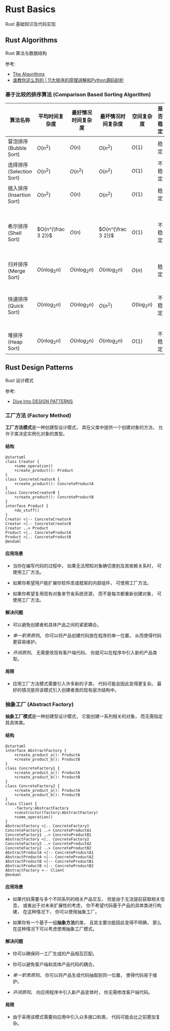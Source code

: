 # Rust Basics

Rust 基础知识及代码实现

## Rust Algorithms

Rust 算法与数据结构

参考:

- [The Algorithms](https://the-algorithms.com/language/rust)
- [谁教你这么剪的 | 11大排序的原理讲解和Python源码剖析](https://www.bilibili.com/video/BV1Zs4y1X7mN)

### 基于比较的排序算法 (Comparison Based Sorting Algorithm)

|         算法名称         |    平均时间复杂度    | 最好情况时间复杂度 |  最坏情况时间复杂度  |   空间复杂度    | 是否稳定 |                                说明                                |
| ------------------------ | ------------------ | ---------------- | ------------------ | ------------- | -------- | ------------------------------------------------------------------ |
| 冒泡排序(Bubble Sort)    | $O(n^2)$           | $O(n)$           | $O(n^2)$           | $O(1)$        | 稳定     | 序列有序时为最好情况                                                 |
| 选择排序(Selection Sort) | $O(n^2)$           | $O(n^2)$         | $O(n^2)$           | $O(1)$        | 不稳定   |                                                                    |
| 插入排序(Insertion Sort) | $O(n^2)$           | $O(n)$           | $O(n^2)$           | $O(1)$        | 稳定     | 序列有序时为最好情况                                                 |
| 希尔排序(Shell Sort)     | $O(n^{\frac 3 2})$ | $O(n)$           | $O(n^{\frac 3 2})$ | $O(1)$        | 不稳定   | 时间复杂度与增量有关<br/>$O(n^{\frac 3 2})$为使用Knuth增量时时间复杂度 |
| 归并排序(Merge Sort)     | $O(n\log_2 n)$     | $O(n\log_2 n)$   | $O(n\log_2 n)$     | $O(n)$        | 稳定     |                                                                    |
| 快速排序(Quick Sort)     | $O(n\log_2 n)$     | $O(n\log_2 n)$   | $O(n^2)$           | $O(\log_2 n)$ | 不稳定   | 序列有序时为最坏情况<br/>随机轴分区可规避最坏情况，但平均效率降低        |
| 堆排序(Heap Sort)        | $O(n\log_2 n)$     | $O(n\log_2 n)$   | $O(n\log_2 n)$     | $O(1)$        | 不稳定   |                                                                    |

## Rust Design Patterns

Rust 设计模式

参考:

- [Dive Into DESIGN PATTERNS](https://refactoringguru.cn/design-patterns/catalog)

### 工厂方法 (Factory Method)

**工厂方法模式**是一种创建型设计模式， 其在父类中提供一个创建对象的方法， 允许子类决定实例化对象的类型。

#### 结构

```plantuml
@startuml
class Creator {
    +some_operation()
    +create_product(): Product
}
class ConcreteCreatorA {
    +create_product(): ConcreteProductA
}
class ConcreteCreatorB {
    +create_product(): ConcreteProductB
}
interface Product {
    +do_stuff()
}
Creator <|-- ConcreteCreatorA
Creator <|-- ConcreteCreatorB
Creator ..> Product
Product <|.. ConcreteProductA
Product <|.. ConcreteProductB
@enduml
```

#### 应用场景

- 当你在编写代码的过程中， 如果无法预知对象确切类别及其依赖关系时， 可使用工厂方法。

- 如果你希望用户能扩展你软件库或框架的内部组件， 可使用工厂方法。

- 如果你希望复用现有对象来节省系统资源， 而不是每次都重新创建对象， 可使用工厂方法。

#### 解决问题

- 可以避免创建者和具体产品之间的紧密耦合。

- ️*单一职责原则*。 你可以将产品创建代码放在程序的单一位置， 从而使得代码更容易维护。

- *开闭原则*。 无需更改现有客户端代码， 你就可以在程序中引入新的产品类型。

#### 局限

- 应用工厂方法模式需要引入许多新的子类， 代码可能会因此变得更复杂。 最好的情况是将该模式引入创建者类的现有层次结构中。

### 抽象工厂 (Abstract Factory)

**抽象工厂模式**是一种创建型设计模式， 它能创建一系列相关的对象， 而无需指定其具体类。

#### 结构

```plantuml
@startuml
interface AbstractFactory {
    +create_product_a(): ProductA
    +create_product_b(): ProductB
}
class ConcreteFactory1 {
    +create_product_a(): ProductA
    +create_product_b(): ProductB
}
class ConcreteFactory2 {
    +create_product_a(): ProductA
    +create_product_b(): ProductB
}
class Client {
    -factory:AbstractFactory
    +constructor(factory:AbstractFactory)
    +some_operation()
}
AbstractFactory <|.. ConcreteFactory1
ConcreteFactory1 ..> ConcreteProductA1
ConcreteFactory1 ..> ConcreteProductB1
AbstractFactory <|.. ConcreteFactory2
ConcreteFactory2 ..> ConcreteProductA2
ConcreteFactory2 ..> ConcreteProductB2
AbstractProductA <|-- ConcreteProductA1
AbstractProductA <|-- ConcreteProductA2
AbstractProductB <|-- ConcreteProductB1
AbstractProductB <|-- ConcreteProductB2
AbstractFactory <-- Client
@enduml
```

#### 应用场景

- 如果代码需要与多个不同系列的相关产品交互， 但是由于无法提前获取相关信息， 或者出于对未来扩展性的考虑， 你不希望代码基于产品的具体类进行构建， 在这种情况下， 你可以使用抽象工厂。

- 如果你有一个基于一组**抽象方法**的类， 且其主要功能因此变得不明确， 那么在这种情况下可以考虑使用抽象工厂模式。

#### 解决问题

- 你可以确保同一工厂生成的产品相互匹配。

- 你可以避免客户端和具体产品代码的耦合。

- *单一职责原则*。 你可以将产品生成代码抽取到同一位置， 使得代码易于维护。

- *开闭原则*。 向应用程序中引入新产品变体时， 你无需修改客户端代码。

#### 局限

- 由于采用该模式需要向应用中引入众多接口和类， 代码可能会比之前更加复杂。
